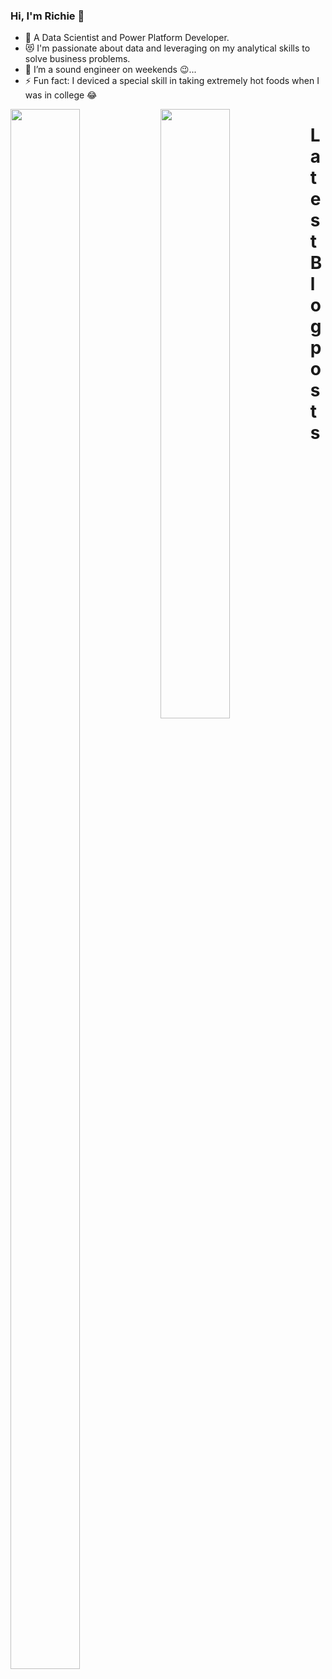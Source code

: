 ### Hi, I'm Richie 👋
- 🥅 A Data Scientist and Power Platform Developer. 
- 😻 I'm passionate about data and leveraging on my analytical skills to solve business problems.
- 👯 I’m a sound engineer on weekends 😉...
- ⚡ Fun fact: I deviced a special skill in taking extremely hot foods when I was in college 😂


<img align="left" width="47%" height="80%" src="https://github-readme-stats.vercel.app/api?username=rkadey&show_icons=true"/>
<img align="left" width="47%" height="50%" src="https://github-readme-stats.vercel.app/api/top-langs/?username=rkadey&layout=compact"/>



# Latest Blog posts
<!-- BLOG-POST-LIST:START -->
<!-- BLOG-POST-LIST:END -->
